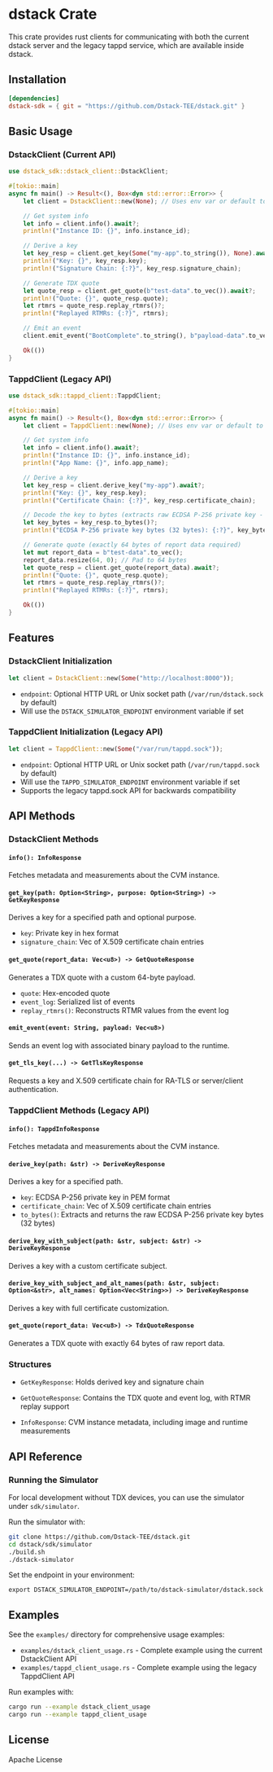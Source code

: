 # dstack Crate

This crate provides rust clients for communicating with both the current dstack server and the legacy tappd service, which are available inside dstack.

## Installation

```toml
[dependencies]
dstack-sdk = { git = "https://github.com/Dstack-TEE/dstack.git" }
```

## Basic Usage

### DstackClient (Current API)

```rust
use dstack_sdk::dstack_client::DstackClient;

#[tokio::main]
async fn main() -> Result<(), Box<dyn std::error::Error>> {
    let client = DstackClient::new(None); // Uses env var or default to Unix socket

    // Get system info
    let info = client.info().await?;
    println!("Instance ID: {}", info.instance_id);

    // Derive a key
    let key_resp = client.get_key(Some("my-app".to_string()), None).await?;
    println!("Key: {}", key_resp.key);
    println!("Signature Chain: {:?}", key_resp.signature_chain);

    // Generate TDX quote
    let quote_resp = client.get_quote(b"test-data".to_vec()).await?;
    println!("Quote: {}", quote_resp.quote);
    let rtmrs = quote_resp.replay_rtmrs()?;
    println!("Replayed RTMRs: {:?}", rtmrs);

    // Emit an event
    client.emit_event("BootComplete".to_string(), b"payload-data".to_vec()).await?;

    Ok(())
}
```

### TappdClient (Legacy API)

```rust
use dstack_sdk::tappd_client::TappdClient;

#[tokio::main]
async fn main() -> Result<(), Box<dyn std::error::Error>> {
    let client = TappdClient::new(None); // Uses env var or default to Unix socket

    // Get system info
    let info = client.info().await?;
    println!("Instance ID: {}", info.instance_id);
    println!("App Name: {}", info.app_name);

    // Derive a key
    let key_resp = client.derive_key("my-app").await?;
    println!("Key: {}", key_resp.key);
    println!("Certificate Chain: {:?}", key_resp.certificate_chain);

    // Decode the key to bytes (extracts raw ECDSA P-256 private key - 32 bytes)
    let key_bytes = key_resp.to_bytes()?;
    println!("ECDSA P-256 private key bytes (32 bytes): {:?}", key_bytes.len());

    // Generate quote (exactly 64 bytes of report data required)
    let mut report_data = b"test-data".to_vec();
    report_data.resize(64, 0); // Pad to 64 bytes
    let quote_resp = client.get_quote(report_data).await?;
    println!("Quote: {}", quote_resp.quote);
    let rtmrs = quote_resp.replay_rtmrs()?;
    println!("Replayed RTMRs: {:?}", rtmrs);

    Ok(())
}
```

## Features

### DstackClient Initialization

```rust
let client = DstackClient::new(Some("http://localhost:8000"));
```
- `endpoint`: Optional HTTP URL or Unix socket path (`/var/run/dstack.sock` by default)
- Will use the `DSTACK_SIMULATOR_ENDPOINT` environment variable if set

### TappdClient Initialization (Legacy API)

```rust
let client = TappdClient::new(Some("/var/run/tappd.sock"));
```
- `endpoint`: Optional HTTP URL or Unix socket path (`/var/run/tappd.sock` by default)
- Will use the `TAPPD_SIMULATOR_ENDPOINT` environment variable if set
- Supports the legacy tappd.sock API for backwards compatibility

## API Methods

### DstackClient Methods

#### `info(): InfoResponse`
Fetches metadata and measurements about the CVM instance.

#### `get_key(path: Option<String>, purpose: Option<String>) -> GetKeyResponse`
Derives a key for a specified path and optional purpose.
- `key`: Private key in hex format
- `signature_chain`: Vec of X.509 certificate chain entries

#### `get_quote(report_data: Vec<u8>) -> GetQuoteResponse`
Generates a TDX quote with a custom 64-byte payload.
- `quote`: Hex-encoded quote
- `event_log`: Serialized list of events
- `replay_rtmrs()`: Reconstructs RTMR values from the event log

#### `emit_event(event: String, payload: Vec<u8>)`
Sends an event log with associated binary payload to the runtime.

#### `get_tls_key(...) -> GetTlsKeyResponse`
Requests a key and X.509 certificate chain for RA-TLS or server/client authentication.

### TappdClient Methods (Legacy API)

#### `info(): TappdInfoResponse`
Fetches metadata and measurements about the CVM instance.

#### `derive_key(path: &str) -> DeriveKeyResponse`
Derives a key for a specified path.
- `key`: ECDSA P-256 private key in PEM format
- `certificate_chain`: Vec of X.509 certificate chain entries
- `to_bytes()`: Extracts and returns the raw ECDSA P-256 private key bytes (32 bytes)

#### `derive_key_with_subject(path: &str, subject: &str) -> DeriveKeyResponse`
Derives a key with a custom certificate subject.

#### `derive_key_with_subject_and_alt_names(path: &str, subject: Option<&str>, alt_names: Option<Vec<String>>) -> DeriveKeyResponse`
Derives a key with full certificate customization.

#### `get_quote(report_data: Vec<u8>) -> TdxQuoteResponse`
Generates a TDX quote with exactly 64 bytes of raw report data.

### Structures
- `GetKeyResponse`: Holds derived key and signature chain

- `GetQuoteResponse`: Contains the TDX quote and event log, with RTMR replay support

- `InfoResponse`: CVM instance metadata, including image and runtime measurements

## API Reference

### Running the Simulator

For local development without TDX devices, you can use the simulator under `sdk/simulator`.

Run the simulator with:

```bash
git clone https://github.com/Dstack-TEE/dstack.git
cd dstack/sdk/simulator
./build.sh
./dstack-simulator
```
Set the endpoint in your environment:

```
export DSTACK_SIMULATOR_ENDPOINT=/path/to/dstack-simulator/dstack.sock
```

## Examples

See the `examples/` directory for comprehensive usage examples:

- `examples/dstack_client_usage.rs` - Complete example using the current DstackClient API
- `examples/tappd_client_usage.rs` - Complete example using the legacy TappdClient API

Run examples with:
```bash
cargo run --example dstack_client_usage
cargo run --example tappd_client_usage
```

## License

Apache License
